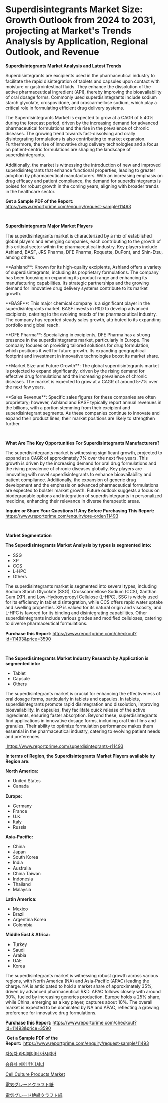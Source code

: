 <p><h1>Superdisintegrants Market Size: Growth Outlook from 2024 to 2031, projecting at Market's Trends Analysis by Application, Regional Outlook, and Revenue</h1></p><p><strong>Superdisintegrants Market Analysis and Latest Trends</strong></p>
<p><p>Superdisintegrants are excipients used in the pharmaceutical industry to facilitate the rapid disintegration of tablets and capsules upon contact with moisture or gastrointestinal fluids. They enhance the dissolution of the active pharmaceutical ingredient (API), thereby improving the bioavailability of oral dosage forms. Commonly used superdisintegrants include sodium starch glycolate, crospovidone, and croscarmellose sodium, which play a critical role in formulating efficient drug delivery systems.</p><p>The Superdisintegrants Market is expected to grow at a CAGR of 5.40% during the forecast period, driven by the increasing demand for advanced pharmaceutical formulations and the rise in the prevalence of chronic diseases. The growing trend towards fast-dissolving and orally disintegrating formulations is also contributing to market expansion. Furthermore, the rise of innovative drug delivery technologies and a focus on patient-centric formulations are shaping the landscape of superdisintegrants.</p><p>Additionally, the market is witnessing the introduction of new and improved superdisintegrants that enhance functional properties, leading to greater adoption by pharmaceutical manufacturers. With an increasing emphasis on drug efficacy and patient compliance, the demand for superdisintegrants is poised for robust growth in the coming years, aligning with broader trends in the healthcare sector.</p></p>
<p><strong>Get a Sample PDF of the Report:&nbsp;</strong> <a href="https://www.reportprime.com/enquiry/request-sample/11493">https://www.reportprime.com/enquiry/request-sample/11493</a></p>
<p>&nbsp;</p>
<p><strong>Superdisintegrants Major Market Players</strong></p>
<p><p>The superdisintegrants market is characterized by a mix of established global players and emerging companies, each contributing to the growth of this critical sector within the pharmaceutical industry. Key players include Ashland, BASF, JRS Pharma, DFE Pharma, Roquette, DuPont, and Shin-Etsu, among others.</p><p>**Ashland**: Known for its high-quality excipients, Ashland offers a variety of superdisintegrants, including its proprietary formulations. The company has been focusing on expanding its product range and enhancing its manufacturing capabilities. Its strategic partnerships and the growing demand for innovative drug delivery systems contribute to its market growth.</p><p>**BASF**: This major chemical company is a significant player in the superdisintegrants market. BASF invests in R&D to develop advanced excipients, catering to the evolving needs of the pharmaceutical industry. The company has reported steady sales growth, attributed to its expanding portfolio and global reach.</p><p>**DFE Pharma**: Specializing in excipients, DFE Pharma has a strong presence in the superdisintegrants market, particularly in Europe. The company focuses on providing tailored solutions for drug formulation, which positions it well for future growth. Its expanding geographical footprint and investment in innovative technologies boost its market share.</p><p>**Market Size and Future Growth**: The global superdisintegrants market is projected to expand significantly, driven by the rising demand for effective drug formulations and the increasing prevalence of chronic diseases. The market is expected to grow at a CAGR of around 5-7% over the next few years.</p><p>**Sales Revenue**: Specific sales figures for these companies are often proprietary; however, Ashland and BASF typically report annual revenues in the billions, with a portion stemming from their excipient and superdisintegrant segments. As these companies continue to innovate and expand their product lines, their market positions are likely to strengthen further.</p></p>
<p>&nbsp;</p>
<p><strong>What Are The Key Opportunities For Superdisintegrants Manufacturers?</strong></p>
<p><p>The superdisintegrants market is witnessing significant growth, projected to expand at a CAGR of approximately 7% over the next five years. This growth is driven by the increasing demand for oral drug formulations and the rising prevalence of chronic diseases globally. Key players are innovating with novel superdisintegrants to enhance bioavailability and patient compliance. Additionally, the expansion of generic drug development and the emphasis on advanced pharmaceutical formulations are expected to bolster market growth. Future outlook suggests a focus on biodegradable options and integration of superdisintegrants in personalized medicine, enhancing their relevance in diverse therapeutic areas.</p></p>
<p><strong>Inquire or Share Your Questions If Any Before Purchasing This Report:</strong> <a href="https://www.reportprime.com/enquiry/pre-order/11493">https://www.reportprime.com/enquiry/pre-order/11493</a></p>
<p>&nbsp;</p>
<p><strong>Market Segmentation</strong></p>
<p><strong>The Superdisintegrants Market Analysis by types is segmented into:</strong></p>
<p><ul><li>SSG</li><li>XP</li><li>CCS</li><li>L-HPC</li><li>Others</li></ul></p>
<p><p>The superdisintegrants market is segmented into several types, including Sodium Starch Glycolate (SSG), Crosscarmellose Sodium (CCS), Xanthan Gum (XP), and Low-Hydroxypropyl Cellulose (L-HPC). SSG is widely used for its efficiency in tablet disintegration, while CCS offers rapid water uptake and swelling properties. XP is valued for its natural origin and viscosity, and L-HPC is favored for its binding and disintegrating capabilities. Other superdisintegrants include various grades and modified celluloses, catering to diverse pharmaceutical formulations.</p></p>
<p><strong>Purchase this Report:&nbsp;</strong><a href="https://www.reportprime.com/checkout?id=11493&price=3590">https://www.reportprime.com/checkout?id=11493&price=3590</a></p>
<p>&nbsp;</p>
<p><strong>The Superdisintegrants Market Industry Research by Application is segmented into:</strong></p>
<p><ul><li>Tablet</li><li>Capsule</li><li>Others</li></ul></p>
<p><p>The superdisintegrants market is crucial for enhancing the effectiveness of oral dosage forms, particularly in tablets and capsules. In tablets, superdisintegrants promote rapid disintegration and dissolution, improving bioavailability. In capsules, they facilitate quick release of the active ingredients, ensuring faster absorption. Beyond these, superdisintegrants find applications in innovative dosage forms, including oral thin films and granules. Their ability to optimize formulation performance makes them essential in the pharmaceutical industry, catering to evolving patient needs and preferences.</p></p>
<p><a href="https://www.reportprime.com/superdisintegrants-r11493">&nbsp;https://www.reportprime.com/superdisintegrants-r11493</a></p>
<p><strong>In terms of Region, the Superdisintegrants Market Players available by Region are:</strong></p>
<p>
    <p> <strong> North America: </strong>
        <ul>
            <li>United States</li>
            <li>Canada</li>
        </ul>
        </p> 
    <p> <strong> Europe: </strong>
        <ul>
            <li>Germany</li>
            <li>France</li>
            <li>U.K.</li>
            <li>Italy</li>
            <li>Russia</li>
        </ul>
        </p> 
    <p> <strong> Asia-Pacific: </strong>
        <ul>
            <li>China</li>
            <li>Japan</li>
            <li>South Korea</li>
            <li>India</li>
            <li>Australia</li>
            <li>China Taiwan</li>
            <li>Indonesia</li>
            <li>Thailand</li>
            <li>Malaysia</li>
        </ul>
        </p> 
    <p> <strong> Latin America: </strong>
        <ul>
            <li>Mexico</li>
            <li>Brazil</li>
            <li>Argentina Korea</li>
            <li>Colombia</li>
        </ul>
        </p> 
    <p> <strong> Middle East & Africa: </strong>
        <ul>
            <li>Turkey</li>
            <li>Saudi</li>
            <li>Arabia</li>
            <li>UAE</li>
            <li>Korea</li>
        </ul>
    </p>
    </p>
<p><p>The superdisintegrants market is witnessing robust growth across various regions, with North America (NA) and Asia-Pacific (APAC) leading the charge. NA is anticipated to hold a market share of approximately 35%, driven by advanced pharmaceutical R&D. APAC follows closely with around 30%, fueled by increasing generics production. Europe holds a 25% share, while China, emerging as a key player, captures about 10%. The overall market is expected to be dominated by NA and APAC, reflecting a growing preference for innovative drug formulations.</p></p>
<p><strong>Purchase this Report: </strong><a href="https://www.reportprime.com/checkout?id=11493&price=3590">https://www.reportprime.com/checkout?id=11493&price=3590</a></p>
<p>&nbsp;<strong>Get a Sample PDF of the Report:&nbsp;&nbsp;</strong><a href="https://www.reportprime.com/enquiry/request-sample/11493">https://www.reportprime.com/enquiry/request-sample/11493</a></p>
<p><strong></strong></p>
<p><p><a href="https://medium.com/@zlpjbqkb72/automobile-radiator-assy-market-%EC%9D%98-%EA%B8%80%EB%A1%9C%EB%B2%8C-%EC%8B%9C%EC%9E%A5-%EA%B0%9C%EC%9A%94%EB%8A%94-%EC%A0%84-%EC%84%B8%EA%B3%84-%EB%B0%8F-%EC%A3%BC%EC%9A%94-%EC%8B%9C%EC%9E%A5%EC%9D%98-%EC%82%B0%EC%97%85%EC%97%90-%EC%98%81%ED%96%A5%EC%9D%84-%EB%AF%B8%EC%B9%98%EB%8A%94-%EC%A3%BC%EC%9A%94-%ED%8A%B8%EB%A0%8C%EB%93%9C%EC%97%90-%EB%8C%80%ED%95%9C-%EB%8F%85%ED%8A%B9%ED%95%9C-%EA%B4%80%EC%A0%90%EC%9D%84-%EC%A0%9C%EA%B3%B5%ED%95%A9%EB%8B%88%EB%8B%A4-d569a055cfc6?postPublishedType=initial">자동차 라디에이터 아시리아</a></p><p><a href="https://medium.com/@zlpjbqkb72/%EC%84%B8%EA%B3%84-passenger-vehicle-air-conditioner-market-%EC%9D%80-2024%EC%97%90%EC%84%9C-2031%EB%A1%9C-%EC%97%B0%ED%8F%89%EA%B7%A0-%EC%A6%9D%EA%B0%80%EC%9C%A8%EC%9D%84-%EB%B3%B4%EC%9D%BC-%EA%B2%83%EC%9C%BC%EB%A1%9C-%EC%98%88%EC%83%81%EB%90%A9%EB%8B%88%EB%8B%A4-f16c53c51e15?postPublishedType=initial">승용차 에어 컨디셔너</a></p><p><a href="https://www.linkedin.com/pulse/emerging-cell-culture-products-market-opportunities-analysis-tjble?trackingId=qx2%2BOOfSR%2FG2fq64hqwdvA%3D%3D">Cell Culture Products Market</a></p><p><a href="https://medium.com/@zionmetz1960/electrical-grade-kraft-paper-market-%E3%81%AE%E3%82%B0%E3%83%AD%E3%83%BC%E3%83%90%E3%83%AB%E5%B8%82%E5%A0%B4%E6%A6%82%E8%A6%81%E3%81%AF-%E4%B8%96%E7%95%8C%E3%81%8A%E3%82%88%E3%81%B3%E4%B8%BB%E8%A6%81%E5%B8%82%E5%A0%B4%E3%81%AB%E3%81%8A%E3%81%91%E3%82%8B%E6%A5%AD%E7%95%8C%E3%81%AB%E5%BD%B1%E9%9F%BF%E3%82%92%E4%B8%8E%E3%81%88%E3%82%8B%E4%B8%BB%E8%A6%81%E3%81%AA%E3%83%88%E3%83%AC%E3%83%B3%E3%83%89%E3%81%AB%E3%81%A4%E3%81%84%E3%81%A6-%E7%8B%AC%E8%87%AA%E3%81%AE%E8%A6%96%E7%82%B9%E3%82%92%E6%8F%90%E4%BE%9B%E3%81%97%E3%81%BE%E3%81%99-f07be143caf4">電気グレードクラフト紙</a></p><p><a href="https://medium.com/@zionmetz1960/electrical-grade-insulation-kraft-paper-market-%E3%81%AF-%E3%82%B3%E3%82%B9%E3%83%88%E7%AE%A1%E7%90%86%E3%81%A8%E5%8A%B9%E7%8E%87%E5%90%91%E4%B8%8A%E3%82%92%E5%84%AA%E5%85%88%E3%81%97%E3%81%BE%E3%81%99-%E3%81%95%E3%82%89%E3%81%AB-%E5%A0%B1%E5%91%8A%E6%9B%B8%E3%81%AF%E5%B8%82%E5%A0%B4%E3%81%AE%E9%9C%80%E8%A6%81%E9%9D%A2%E3%81%A8%E4%BE%9B%E7%B5%A6%E9%9D%A2%E3%81%AE%E4%B8%A1%E6%96%B9%E3%82%92%E3%82%AB%E3%83%90%E3%83%BC%E3%81%97%E3%81%A6%E3%81%84%E3%81%BE%E3%81%99-af56ce56ea87">電気グレード絶縁クラフト紙</a></p></p>
